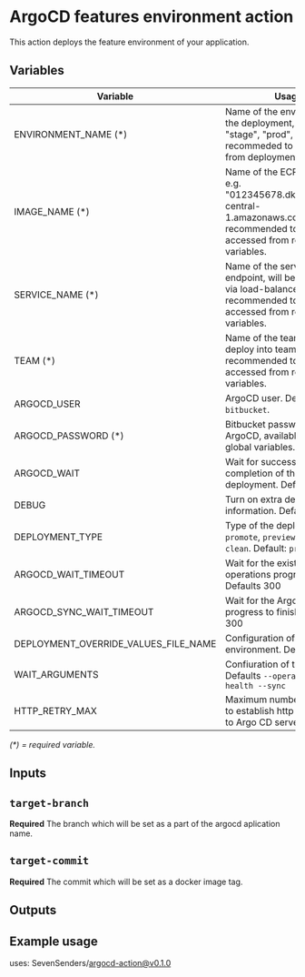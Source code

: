 # ArgoCD features environment action

This action deploys the feature environment of your application.

## Variables

| Variable                             | Usage                                                                                                                                          |
|--------------------------------------|------------------------------------------------------------------------------------------------------------------------------------------------|
| ENVIRONMENT_NAME (*)                 | Name of the environment for the deployment, e.g. "dev", "stage", "prod", "feature-X", recommeded to be accessed from deployment variables.     |
| IMAGE_NAME (*)                       | Name of the ECR repository, e.g. "012345678.dkr.ecr.eu-central-1.amazonaws.com/example", recommended to be accessed from repository variables. |
| SERVICE_NAME (*)                     | Name of the service endpoint, will be accessible via load-balancer, recommended to be accessed from repository variables.                      |
| TEAM (*)                             | Name of the team, will deploy into team namespace, recommended to be accessed from repository variables.                                       |
| ARGOCD_USER                          | ArgoCD user. Default `bitbucket`.                                                                                                              |
| ARGOCD_PASSWORD (*)                  | Bitbucket password for ArgoCD, available from global variables.                                                                                |
| ARGOCD_WAIT                          | Wait for successful completion of the deployment. Default `true`.                                                                              |
| DEBUG                                | Turn on extra debug information. Default: `false`.                                                                                             |
| DEPLOYMENT_TYPE                      | Type of the deployment: `promote`, `preview`, `destroy`, `clean`. Default: `promote`.                                                          |
| ARGOCD_WAIT_TIMEOUT                  | Wait for the existing operations progress to finish. Defaults 300                                                                              |
| ARGOCD_SYNC_WAIT_TIMEOUT             | Wait for the Argo CD sync progress  to finish. Defaults 300                                                                                    |
| DEPLOYMENT_OVERRIDE_VALUES_FILE_NAME | Configuration of the feature environment. Defaults ''                                                                                          |
| WAIT_ARGUMENTS                       | Confiuration of the wait logic. Defaults `--operation --health --sync`                                                                         |
| HTTP_RETRY_MAX                       | Maximum number of retries to establish http connection to Argo CD server. Defaults 1                                                           |

_(*) = required variable._

## Inputs

## `target-branch`

**Required** The branch which will be set as a part of the argocd aplication name.

## `target-commit`

**Required** The commit which will be set as a docker image tag.

## Outputs

##

## Example usage

uses: SevenSenders/argocd-action@v0.1.0
